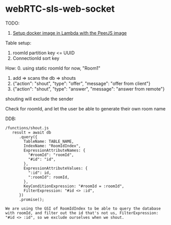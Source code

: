 # webRTC-sls-web-socket

TODO:
1. [Setup docker image in Lambda with the PeerJS image](https://code.mendhak.com/lambda-docker-hello-world/)

Table setup:
1. roomId partition key <= UUID
2. ConnectionId sort key

<!-- Simple Version -->
How:
0. using static roomId for now, "Room1"
1. add => scans the db => shouts
2. {"action": "shout", "type": "offer", "message": "offer from client"}
3. {"action": "shout", "type": "answer", "message": "answer from remote"}

shouting will exclude the sender

<!-- Complex with Rooms -->
Check for roomId, and let the user be able to generate their own room name

DDB:
```
/functions/shout.js
   result = await db
      .query({
        TableName: TABLE_NAME,
        IndexName: "RoomIdIndex",
        ExpressionAttributeNames: {
          "#roomId": "roomId",
          "#id": "id",
        },
        ExpressionAttributeValues: {
          ":id": id,
          ":roomId": roomId,
        },
        KeyConditionExpression: "#roomId = :roomId",
        FilterExpression: "#id <> :id",
      })
      .promise();

We are using the GSI of RoomIdIndex to be able to query the database with roomId, and filter out the id that's not us, FilterExpression: "#id <> :id", so we exclude ourselves when we shout.
```
